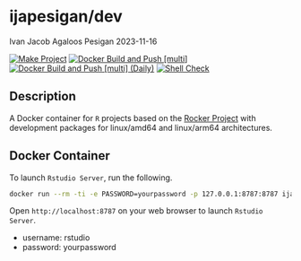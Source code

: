 ijapesigan/dev
================
Ivan Jacob Agaloos Pesigan
2023-11-16

<!-- README.md is generated from .setup/readme/README.Rmd. Please edit that file -->
<!-- badges: start -->

[![Make
Project](https://github.com/ijapesigan/docker-dev/actions/workflows/make.yml/badge.svg)](https://github.com/ijapesigan/docker-dev/actions/workflows/make.yml)
[![Docker Build and Push
\[multi\]](https://github.com/ijapesigan/docker-dev/actions/workflows/docker-build-push-multi.yml/badge.svg)](https://github.com/ijapesigan/docker-dev/actions/workflows/docker-build-push-multi.yml)
[![Docker Build and Push \[multi\]
(Daily)](https://github.com/ijapesigan/docker-dev/actions/workflows/docker-build-push-daily-multi.yml/badge.svg)](https://github.com/ijapesigan/docker-dev/actions/workflows/docker-build-push-daily-multi.yml)
[![Shell
Check](https://github.com/ijapesigan/docker-dev/actions/workflows/shellcheck.yml/badge.svg)](https://github.com/ijapesigan/docker-dev/actions/workflows/shellcheck.yml)
<!-- badges: end -->

## Description

A Docker container for `R` projects based on the [Rocker
Project](https://rocker-project.org/) with development packages for
linux/amd64 and linux/arm64 architectures.

## Docker Container

To launch `Rstudio Server`, run the following.

``` bash
docker run --rm -ti -e PASSWORD=yourpassword -p 127.0.0.1:8787:8787 ijapesigan/dev:main
```

Open `http://localhost:8787` on your web browser to launch
`Rstudio Server`.

- username: rstudio
- password: yourpassword
